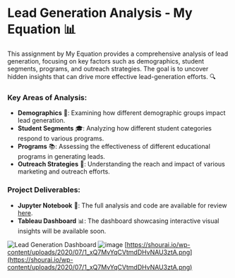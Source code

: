 # Lead Generation Analysis - My Equation 📊

This assignment by My Equation provides a comprehensive analysis of lead generation, focusing on key factors such as demographics, student segments, programs, and outreach strategies. The goal is to uncover hidden insights that can drive more effective lead-generation efforts. 🔍

### Key Areas of Analysis:
- **Demographics** 👥: Examining how different demographic groups impact lead generation.
- **Student Segments** 🎓: Analyzing how different student categories respond to various programs.
- **Programs** 📚: Assessing the effectiveness of different educational programs in generating leads.
- **Outreach Strategies** 📢: Understanding the reach and impact of various marketing and outreach efforts.

### Project Deliverables:
- **Jupyter Notebook** 📝: The full analysis and code are available for review [here](https://github.com/soubhagya2003jan/Lead-Generation-My_Equation/blob/main/Lead_Generation.ipynb).
- **Tableau Dashboard** 📊: The dashboard showcasing interactive visual insights will be available soon.

![Lead Generation Dashboard](https://github.com/user-attachments/assets/8c9be867-2b4f-4c4d-968c-d49c63345c9d)
![image](https://github.com/user-attachments/assets/38a4247a-d051-4b9b-b73e-f968db2a8eda) [https://shourai.io/wp-content/uploads/2020/07/1_xQ7MvYqCVtmdDHvNAU3ztA.png](https://shourai.io/wp-content/uploads/2020/07/1_xQ7MvYqCVtmdDHvNAU3ztA.png)

